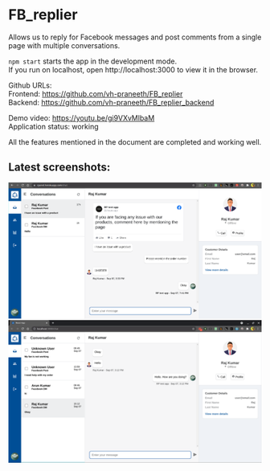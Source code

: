 # FB_replier

Allows us to reply for Facebook messages and post comments from a single page with multiple conversations.

`npm start` starts the app in the development mode. \
If you run on localhost, open http://localhost:3000 to view it in the browser.

Github URLs: \
   Frontend: https://github.com/vh-praneeth/FB_replier \
   Backend: https://github.com/vh-praneeth/FB_replier_backend

Demo video: https://youtu.be/gi9VXvMlbaM \
Application status: working

All the features mentioned in the document are completed and working well.

## Latest screenshots: 

![Screenshot4](demo_files/Screenshot4.png)
![Screenshot](demo_files/Screenshot.png)
